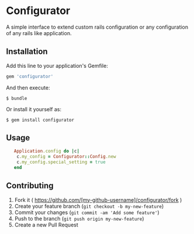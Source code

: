 # Configurator

  A simple interface to extend custom rails configuration or any configuration of any rails like application.

## Installation

Add this line to your application's Gemfile:

```ruby
gem 'configurator'
```

And then execute:

    $ bundle

Or install it yourself as:

    $ gem install configurator

## Usage

```ruby
   Application.config do |c|
    c.my_config = Configurator::Config.new
    c.my_config.special_setting = true
   end
```

## Contributing

1. Fork it ( https://github.com/[my-github-username]/configurator/fork )
2. Create your feature branch (`git checkout -b my-new-feature`)
3. Commit your changes (`git commit -am 'Add some feature'`)
4. Push to the branch (`git push origin my-new-feature`)
5. Create a new Pull Request
